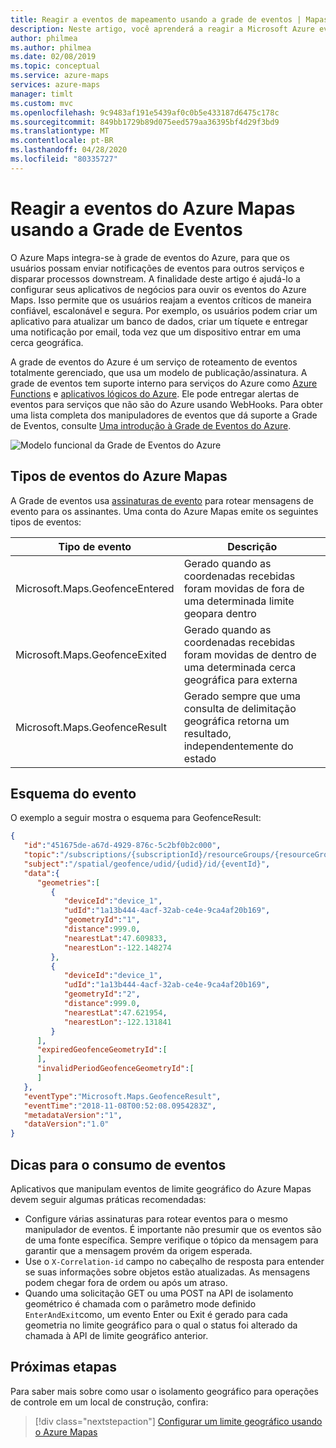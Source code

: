 ```yaml
---
title: Reagir a eventos de mapeamento usando a grade de eventos | Mapas do Microsoft Azure
description: Neste artigo, você aprenderá a reagir a Microsoft Azure eventos de mapas usando a grade de eventos.
author: philmea
ms.author: philmea
ms.date: 02/08/2019
ms.topic: conceptual
ms.service: azure-maps
services: azure-maps
manager: timlt
ms.custom: mvc
ms.openlocfilehash: 9c9483af191e5439af0c0b5e433187d6475c178c
ms.sourcegitcommit: 849bb1729b89d075eed579aa36395bf4d29f3bd9
ms.translationtype: MT
ms.contentlocale: pt-BR
ms.lasthandoff: 04/28/2020
ms.locfileid: "80335727"
---
```

# <a name="react-to-azure-maps-events-by-using-event-grid"></a>Reagir a eventos do Azure Mapas usando a Grade de Eventos 

O Azure Maps integra-se à grade de eventos do Azure, para que os usuários possam enviar notificações de eventos para outros serviços e disparar processos downstream. A finalidade deste artigo é ajudá-lo a configurar seus aplicativos de negócios para ouvir os eventos do Azure Maps. Isso permite que os usuários reajam a eventos críticos de maneira confiável, escalonável e segura. Por exemplo, os usuários podem criar um aplicativo para atualizar um banco de dados, criar um tíquete e entregar uma notificação por email, toda vez que um dispositivo entrar em uma cerca geográfica.

A grade de eventos do Azure é um serviço de roteamento de eventos totalmente gerenciado, que usa um modelo de publicação/assinatura. A grade de eventos tem suporte interno para serviços do Azure como [Azure Functions](https://docs.microsoft.com/azure/azure-functions/functions-overview) e [aplicativos lógicos do Azure](https://docs.microsoft.com/azure/azure-functions/functions-overview). Ele pode entregar alertas de eventos para serviços que não são do Azure usando WebHooks. Para obter uma lista completa dos manipuladores de eventos que dá suporte a Grade de Eventos, consulte [Uma introdução à Grade de Eventos do Azure](https://docs.microsoft.com/azure/event-grid/overview).


![Modelo funcional da Grade de Eventos do Azure](./media/azure-maps-event-grid-integration/azure-event-grid-functional-model.png)


## <a name="azure-maps-events-types"></a>Tipos de eventos do Azure Mapas

A Grade de eventos usa [assinaturas de evento](https://docs.microsoft.com/azure/event-grid/concepts#event-subscriptions) para rotear mensagens de evento para os assinantes. Uma conta do Azure Mapas emite os seguintes tipos de eventos: 

| Tipo de evento | Descrição |
| ---------- | ----------- |
| Microsoft.Maps.GeofenceEntered | Gerado quando as coordenadas recebidas foram movidas de fora de uma determinada limite geopara dentro |
| Microsoft.Maps.GeofenceExited | Gerado quando as coordenadas recebidas foram movidas de dentro de uma determinada cerca geográfica para externa |
| Microsoft.Maps.GeofenceResult | Gerado sempre que uma consulta de delimitação geográfica retorna um resultado, independentemente do estado |

## <a name="event-schema"></a>Esquema do evento

O exemplo a seguir mostra o esquema para GeofenceResult:

```JSON
{   
   "id":"451675de-a67d-4929-876c-5c2bf0b2c000", 
   "topic":"/subscriptions/{subscriptionId}/resourceGroups/{resourceGroup}/providers/Microsoft.Maps/accounts/{accountName}", 
   "subject":"/spatial/geofence/udid/{udid}/id/{eventId}", 
   "data":{   
      "geometries":[   
         {   
            "deviceId":"device_1", 
            "udId":"1a13b444-4acf-32ab-ce4e-9ca4af20b169", 
            "geometryId":"1", 
            "distance":999.0, 
            "nearestLat":47.609833, 
            "nearestLon":-122.148274 
         }, 
         {   
            "deviceId":"device_1", 
            "udId":"1a13b444-4acf-32ab-ce4e-9ca4af20b169", 
            "geometryId":"2", 
            "distance":999.0, 
            "nearestLat":47.621954, 
            "nearestLon":-122.131841 
         } 
      ], 
      "expiredGeofenceGeometryId":[   
      ], 
      "invalidPeriodGeofenceGeometryId":[   
      ] 
   }, 
   "eventType":"Microsoft.Maps.GeofenceResult", 
   "eventTime":"2018-11-08T00:52:08.0954283Z", 
   "metadataVersion":"1", 
   "dataVersion":"1.0" 
}
```

## <a name="tips-for-consuming-events"></a>Dicas para o consumo de eventos

Aplicativos que manipulam eventos de limite geográfico do Azure Mapas devem seguir algumas práticas recomendadas:

* Configure várias assinaturas para rotear eventos para o mesmo manipulador de eventos. É importante não presumir que os eventos são de uma fonte específica. Sempre verifique o tópico da mensagem para garantir que a mensagem provém da origem esperada.
* Use o `X-Correlation-id` campo no cabeçalho de resposta para entender se suas informações sobre objetos estão atualizadas. As mensagens podem chegar fora de ordem ou após um atraso.
* Quando uma solicitação GET ou uma POST na API de isolamento geométrico é chamada com o parâmetro mode definido `EnterAndExit`como, um evento Enter ou Exit é gerado para cada geometria no limite geográfico para o qual o status foi alterado da chamada à API de limite geográfico anterior.

## <a name="next-steps"></a>Próximas etapas

Para saber mais sobre como usar o isolamento geográfico para operações de controle em um local de construção, confira:

> [!div class="nextstepaction"] 
> [Configurar um limite geográfico usando o Azure Mapas](tutorial-geofence.md)
